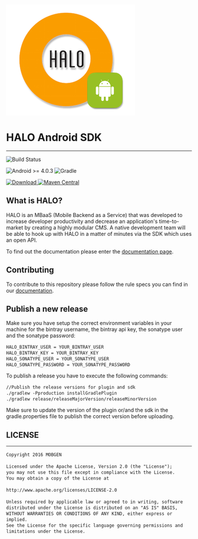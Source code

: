 ![mobgen_logo_top_black.png](./docs/halo_readme.png)

# HALO Android SDK
------------------
![Build Status](https://android-bamboo.mobgen.com/plugins/servlet/wittified/build-status/HALO-AS2)

![Android >= 4.0.3](https://img.shields.io/badge/Android-%3E=%204.0.3-blue.svg)
![Gradle](https://img.shields.io/badge/Gradle-compatible-brightgreen.svg)

[![Download](https://api.bintray.com/packages/halo-mobgen/maven/HALO/images/download.svg) ](https://bintray.com/halo-mobgen/maven/HALO/_latestVersion)
[![Maven Central](https://maven-badges.herokuapp.com/maven-central/com.mobgen.halo.android/halo-sdk/badge.svg)](https://maven-badges.herokuapp.com/maven-central/com.mobgen.halo.android/halo-sdk/badge.svg)

## What is HALO? ##
HALO is an MBaaS (Mobile Backend as a Service) that was developed to increase developer productivity and decrease an application's time-to-market by creating a highly modular CMS. A native development team will be able to hook up with HALO in a matter of minutes via the SDK which uses an open API.

To find out the documentation please enter the [documentation page](https://mobgen.github.io/halo-documentation/).

## Contributing ##
To contribute to this repository please follow the rule specs you can find in our [documentation](https://mobgen.github.io/halo-documentation/android_contributions.html).

## Publish a new release ##
Make sure you have setup the correct environment variables in your machine for the bintray username, the
bintray api key, the sonatype user and the sonatype password:
```
HALO_BINTRAY_USER = YOUR_BINTRAY_USER
HALO_BINTRAY_KEY = YOUR_BINTRAY_KEY
HALO_SONATYPE_USER = YOUR_SONATYPE_USER
HALO_SONATYPE_PASSWORD = YOUR_SONATYPE_PASSWORD
```

To publish a release you have to execute the following commands:
```
//Publish the release versions for plugin and sdk
./gradlew -Pproduction installGradlePlugin
./gradlew release/releaseMajorVersion/releaseMinorVersion
```
Make sure to update the version of the plugin or/and the sdk in the gradle.properties file to publish the correct version before uploading.

## LICENSE ##
---------------
```
Copyright 2016 MOBGEN

Licensed under the Apache License, Version 2.0 (the "License");
you may not use this file except in compliance with the License.
You may obtain a copy of the License at

http://www.apache.org/licenses/LICENSE-2.0

Unless required by applicable law or agreed to in writing, software
distributed under the License is distributed on an "AS IS" BASIS,
WITHOUT WARRANTIES OR CONDITIONS OF ANY KIND, either express or implied.
See the License for the specific language governing permissions and
limitations under the License.
```
